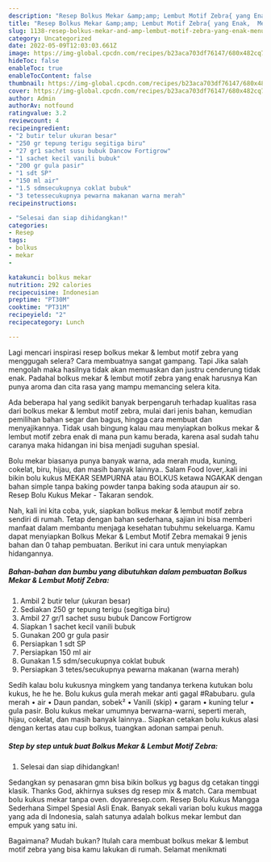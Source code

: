 ```yaml
---
description: "Resep Bolkus Mekar &amp;amp; Lembut Motif Zebra{ yang Enak,  Menu Buat lebaran"
title: "Resep Bolkus Mekar &amp;amp; Lembut Motif Zebra{ yang Enak,  Menu Buat lebaran"
slug: 1138-resep-bolkus-mekar-and-amp-lembut-motif-zebra-yang-enak-menu-buat-lebaran
category: Uncategorized
date: 2022-05-09T12:03:03.661Z
image: https://img-global.cpcdn.com/recipes/b23aca703df76147/680x482cq70/bolkus-mekar-lembut-motif-zebra-foto-resep-utama.jpg
hideToc: false
enableToc: true
enableTocContent: false
thumbnail: https://img-global.cpcdn.com/recipes/b23aca703df76147/680x482cq70/bolkus-mekar-lembut-motif-zebra-foto-resep-utama.jpg
cover: https://img-global.cpcdn.com/recipes/b23aca703df76147/680x482cq70/bolkus-mekar-lembut-motif-zebra-foto-resep-utama.jpg
author: Admin
authorAv: notfound
ratingvalue: 3.2
reviewcount: 4
recipeingredient:
- "2 butir telur ukuran besar"
- "250 gr tepung terigu segitiga biru"
- "27 gr1 sachet susu bubuk Dancow Fortigrow"
- "1 sachet kecil vanili bubuk"
- "200 gr gula pasir"
- "1 sdt SP"
- "150 ml air"
- "1.5 sdmsecukupnya coklat bubuk"
- "3 tetessecukupnya pewarna makanan warna merah"
recipeinstructions:

- "Selesai dan siap dihidangkan!"
categories:
- Resep
tags:
- bolkus
- mekar
- 

katakunci: bolkus mekar  
nutrition: 292 calories
recipecuisine: Indonesian
preptime: "PT30M"
cooktime: "PT31M"
recipeyield: "2"
recipecategory: Lunch

---
```



Lagi mencari inspirasi resep bolkus mekar &amp; lembut motif zebra yang menggugah selera? Cara membuatnya sangat gampang. Tapi Jika salah mengolah maka hasilnya tidak akan memuaskan dan justru cenderung tidak enak. Padahal bolkus mekar &amp; lembut motif zebra yang enak harusnya Kan punya aroma dan cita rasa yang mampu memancing selera kita.


Ada beberapa hal yang sedikit banyak berpengaruh terhadap kualitas rasa dari bolkus mekar &amp; lembut motif zebra, mulai dari jenis bahan, kemudian pemilihan bahan segar dan bagus, hingga cara membuat dan menyajikannya. Tidak usah bingung kalau mau menyiapkan bolkus mekar &amp; lembut motif zebra enak di mana pun kamu berada, karena asal sudah tahu caranya maka hidangan ini bisa menjadi suguhan spesial.

Bolu mekar biasanya punya banyak warna, ada merah muda, kuning, cokelat, biru, hijau, dan masih banyak lainnya.. Salam Food lover,.kali ini bikin bolu kukus MEKAR SEMPURNA atau BOLKUS ketawa NGAKAK dengan bahan simple tanpa baking powder tanpa baking soda ataupun air so. Resep Bolu Kukus Mekar - Takaran sendok.


Nah, kali ini kita coba, yuk, siapkan bolkus mekar &amp; lembut motif zebra sendiri di rumah. Tetap dengan bahan sederhana, sajian ini bisa memberi manfaat dalam membantu menjaga kesehatan tubuhmu sekeluarga. Kamu dapat menyiapkan Bolkus Mekar &amp; Lembut Motif Zebra memakai 9 jenis bahan dan 0 tahap pembuatan. Berikut ini cara untuk menyiapkan hidangannya.

<!--inarticleads1-->

##### Bahan-bahan dan bumbu yang dibutuhkan dalam pembuatan Bolkus Mekar &amp; Lembut Motif Zebra:

1. Ambil 2 butir telur (ukuran besar)
1. Sediakan 250 gr tepung terigu (segitiga biru)
1. Ambil 27 gr/1 sachet susu bubuk Dancow Fortigrow
1. Siapkan 1 sachet kecil vanili bubuk
1. Gunakan 200 gr gula pasir
1. Persiapkan 1 sdt SP
1. Persiapkan 150 ml air
1. Gunakan 1.5 sdm/secukupnya coklat bubuk
1. Persiapkan 3 tetes/secukupnya pewarna makanan (warna merah)


Sedih kalau bolu kukusnya mingkem yang tandanya terkena kutukan bolu kukus, he he he. Bolu kukus gula merah mekar anti gagal #Rabubaru. gula merah • air • Daun pandan, sobek² • Vanili (skip) • garam • kuning telur • gula pasir. Bolu kukus mekar umumnya berwarna-warni, seperti merah, hijau, cokelat, dan masih banyak lainnya.. Siapkan cetakan bolu kukus alasi dengan kertas atau cup bolkus, tuangkan adonan sampai penuh. 

<!--inarticleads2-->

##### Step by step untuk buat Bolkus Mekar &amp; Lembut Motif Zebra:


1. Selesai dan siap dihidangkan!

Sedangkan sy penasaran gmn bisa bikin bolkus yg bagus dg cetakan tinggi klasik. Thanks God, akhirnya sukses dg resep mix &amp; match. Cara membuat bolu kukus mekar tanpa oven. doyanresep.com. Resep Bolu Kukus Mangga Sederhana Simpel Spesial Asli Enak. Banyak sekali varian bolu kukus magga yang ada di Indonesia, salah satunya adalah bolkus mekar lembut dan empuk yang satu ini. 

Bagaimana? Mudah bukan? Itulah cara membuat bolkus mekar &amp; lembut motif zebra yang bisa kamu lakukan di rumah. Selamat menikmati
